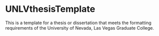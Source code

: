 # UNLVthesisTemplate
This is a template for a thesis or dissertation that meets the formatting requirements of the University of Nevada, Las Vegas Graduate College.                                          
